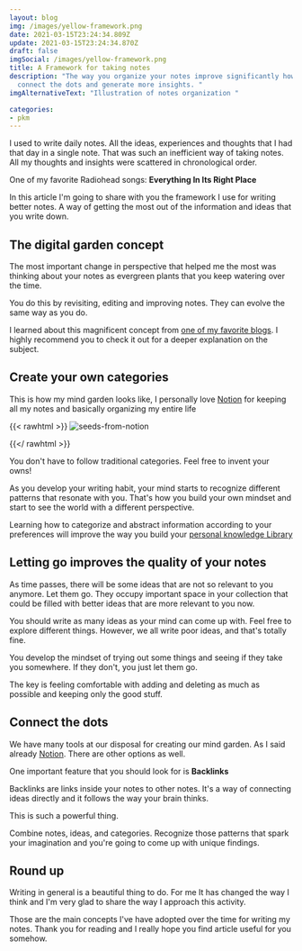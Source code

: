 ```yaml
---
layout: blog
img: /images/yellow-framework.png
date: 2021-03-15T23:24:34.809Z
update: 2021-03-15T23:24:34.870Z
draft: false
imgSocial: /images/yellow-framework.png
title: A Framework for taking notes
description: "The way you organize your notes improve significantly how you
  connect the dots and generate more insights. "
imgAlternativeText: "Illustration of notes organization "

categories:
- pkm
---
```

I used to write daily notes. All the ideas, experiences and thoughts that I had that day in a single note. That was such an inefficient way of taking notes. All my thoughts and insights were scattered in chronological order.

One of my favorite Radiohead songs: **Everything In Its Right Place**

In this article I'm going to share with you the framework I use for writing better notes. A way of getting the most out of the information and ideas that you write down.

## The digital garden concept

The most important change in perspective that helped me the most was thinking about your notes as evergreen plants that you keep watering over the time. 

You do this by revisiting, editing and improving notes. They can evolve the same way as you do.

I learned about this magnificent concept from [one of my favorite blogs](https://nesslabs.com/digital-garden-set-up). I highly recommend you to check it out for a deeper explanation on the subject.

## Create your own categories

This is how my mind garden looks like, I personally love [Notion](https://notion.so) for keeping all my notes and basically organizing my entire life

{{< rawhtml >}}
<img id="seeds-from-notion" src="/images/screenshot_2021-03-15-notion-–-the-all-in-one-workspace-for-your-notes-tasks-wikis-and-databases-.png" alt="seeds-from-notion">

<script>
    let seeds = document.querySelector("#seeds-from-notion")
    // scaleOnY(seeds)
    zoomOnHover(seeds)
</script>
{{</ rawhtml >}}

You don't have to follow traditional categories. Feel free to invent your owns!

As you develop your writing habit, your mind starts to recognize different patterns that resonate with you. That's how you build your own mindset and start to see the world with a different perspective.

Learning how to categorize and abstract information according to your preferences will improve the way you build your [personal knowledge Library](https://en.wikipedia.org/wiki/Personal_knowledge_management)

## Letting go improves the quality of your notes

As time passes, there will be some ideas that are not so relevant to you anymore. Let them go. They occupy important space in your collection that could be filled with better ideas that are more relevant to you now.

You should write as many ideas as your mind can come up with. Feel free to explore different things. However, we all write poor ideas, and that's totally fine.

You develop the mindset of trying out some things and seeing if they take you somewhere. If they don't, you just let them go.

The key is feeling comfortable with adding and deleting as much as possible and keeping only the good stuff.

## Connect the dots

We have many tools at our disposal for creating our mind garden. As I said already [Notion](https://notion.so). There are other options as well. 

One important feature that you should look for is **Backlinks**

Backlinks are links inside your notes to other notes. It's a way of connecting ideas directly and it follows the way your brain thinks.

This is such a powerful thing.

Combine notes, ideas, and categories. Recognize those patterns that spark your imagination and you're going to come up with unique findings.

## Round up

Writing in general is a beautiful thing to do. For me It has changed the way I think and I'm very glad to share the way I approach this activity.

Those are the main concepts I've have adopted over the time for writing my notes. Thank you for reading and I really hope you find article useful for you somehow. 
